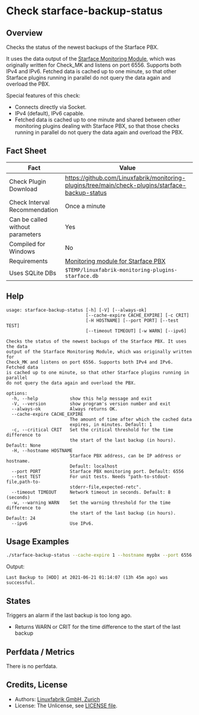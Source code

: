 # Check starface-backup-status

## Overview

Checks the status of the newest backups of the Starface PBX.

It uses the data output of the [Starface Monitoring Module](https://wiki.fluxpunkt.de/display/FPW/Monitoring), which was originally written for Check_MK and listens on port 6556. Supports both IPv4 and IPv6. Fetched data is cached up to one minute, so that other Starface plugins running in parallel do not query the data again and overload the PBX.

Special features of this check:

* Connects directly via Socket.
* IPv4 (default), IPv6 capable.
* Fetched data is cached up to one minute and shared between other monitoring plugins dealing with Starface PBX, so that those checks running in parallel do not query the data again and overload the PBX.


## Fact Sheet

| Fact | Value |
|----|----|
| Check Plugin Download                 | <https://github.com/Linuxfabrik/monitoring-plugins/tree/main/check-plugins/starface-backup-status> |
| Check Interval Recommendation         | Once a minute |
| Can be called without parameters      | Yes |
| Compiled for Windows                  | No |
| Requirements                          | [Monitoring module for Starface PBX](https://wiki.fluxpunkt.de/display/FPW/Monitoring) |
| Uses SQLite DBs                       | `$TEMP/linuxfabrik-monitoring-plugins-starface.db` |


## Help

```text
usage: starface-backup-status [-h] [-V] [--always-ok]
                              [--cache-expire CACHE_EXPIRE] [-c CRIT]
                              [-H HOSTNAME] [--port PORT] [--test TEST]
                              [--timeout TIMEOUT] [-w WARN] [--ipv6]

Checks the status of the newest backups of the Starface PBX. It uses the data
output of the Starface Monitoring Module, which was originally written for
Check_MK and listens on port 6556. Supports both IPv4 and IPv6. Fetched data
is cached up to one minute, so that other Starface plugins running in parallel
do not query the data again and overload the PBX.

options:
  -h, --help            show this help message and exit
  -V, --version         show program's version number and exit
  --always-ok           Always returns OK.
  --cache-expire CACHE_EXPIRE
                        The amount of time after which the cached data
                        expires, in minutes. Default: 1
  -c, --critical CRIT   Set the critical threshold for the time difference to
                        the start of the last backup (in hours). Default: None
  -H, --hostname HOSTNAME
                        Starface PBX address, can be IP address or hostname.
                        Default: localhost
  --port PORT           Starface PBX monitoring port. Default: 6556
  --test TEST           For unit tests. Needs "path-to-stdout-file,path-to-
                        stderr-file,expected-retc".
  --timeout TIMEOUT     Network timeout in seconds. Default: 8 (seconds)
  -w, --warning WARN    Set the warning threshold for the time difference to
                        the start of the last backup (in hours). Default: 24
  --ipv6                Use IPv6.
```


## Usage Examples

```bash
./starface-backup-status --cache-expire 1 --hostname mypbx --port 6556 --timeout 3
```

Output:

```text
Last Backup to [HDD] at 2021-06-21 01:14:07 (13h 45m ago) was successful.
```


## States

Triggers an alarm if the last backup is too long ago.

* Returns WARN or CRIT for the time difference to the start of the last backup


## Perfdata / Metrics

There is no perfdata.


## Credits, License

* Authors: [Linuxfabrik GmbH, Zurich](https://www.linuxfabrik.ch)
* License: The Unlicense, see [LICENSE file](https://unlicense.org/).
